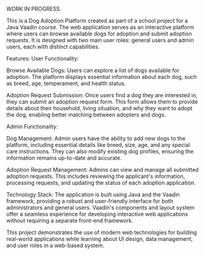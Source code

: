 WORK IN PROGRESS

This is a Dog Adoption Platform created as part of a school project for a Java Vaadin course. The web application serves as an interactive platform where users can browse available dogs for adoption and submit adoption requests. It is designed with two main user roles: general users and admin users, each with distinct capabilities.

Features:
User Functionality:

Browse Available Dogs: Users can explore a list of dogs available for adoption. The platform displays essential information about each dog, such as breed, age, temperament, and health status.

Adoption Request Submission: Once users find a dog they are interested in, they can submit an adoption request form. This form allows them to provide details about their household, living situation, and why they want to adopt the dog, enabling better matching between adopters and dogs.

Admin Functionality:

Dog Management: Admin users have the ability to add new dogs to the platform, including essential details like breed, size, age, and any special care instructions. They can also modify existing dog profiles, ensuring the information remains up-to-date and accurate.

Adoption Request Management: Admins can view and manage all submitted adoption requests. This includes reviewing the applicant's information, processing requests, and updating the status of each adoption application.

Technology Stack:
The application is built using Java and the Vaadin framework, providing a robust and user-friendly interface for both administrators and general users. Vaadin's components and layout system offer a seamless experience for developing interactive web applications without requiring a separate front-end framework.

This project demonstrates the use of modern web technologies for building real-world applications while learning about UI design, data management, and user roles in a web-based system.
